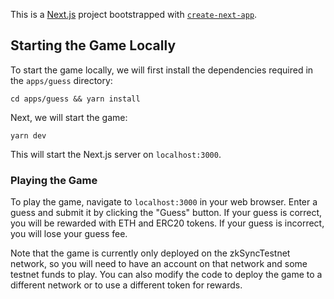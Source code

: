 This is a [Next.js](https://nextjs.org/) project bootstrapped with [`create-next-app`](https://github.com/vercel/next.js/tree/canary/packages/create-next-app).

## Starting the Game Locally

To start the game locally, we will first install the dependencies required in the `apps/guess` directory:

```
cd apps/guess && yarn install 
```

Next, we will start the game:

```
yarn dev
```

This will start the Next.js server on `localhost:3000`.

### Playing the Game
To play the game, navigate to `localhost:3000` in your web browser. Enter a guess and submit it by clicking the "Guess" button. If your guess is correct, you will be rewarded with ETH and ERC20 tokens. If your guess is incorrect, you will lose your guess fee.

Note that the game is currently only deployed on the zkSyncTestnet network, so you will need to have an account on that network and some testnet funds to play. You can also modify the code to deploy the game to a different network or to use a different token for rewards.
